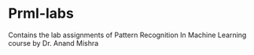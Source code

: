 # Prml-labs
Contains the lab assignments of Pattern Recognition In Machine Learning course by Dr. Anand Mishra
